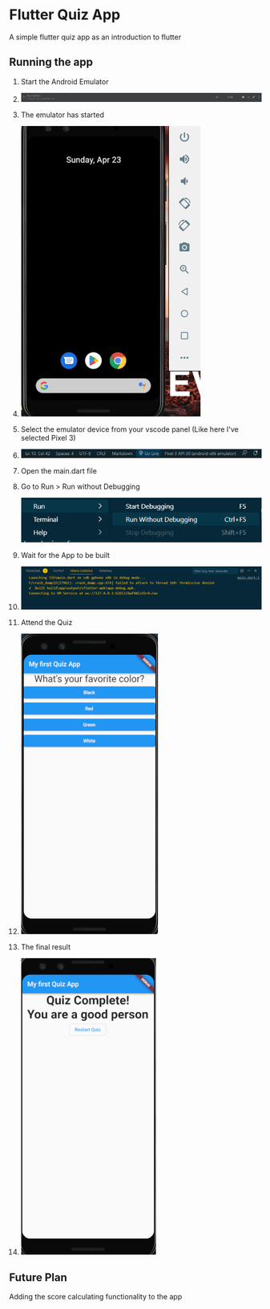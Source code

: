 # Flutter Quiz App

A simple flutter quiz app as an introduction to flutter

## Running the app

1. Start the Android Emulator 
2. ![](./Screenshots/startingTheEmulator.png)

    
3. The emulator has started
4. ![](./Screenshots/emulatorStarted.png) 
   
5. Select the emulator device from your vscode panel (Like here I've selected Pixel 3) 

6. ![](./Screenshots/selectingEmulatorDevice.png)

7. Open the main.dart file

8. Go to Run > Run without Debugging
   
   ![](./Screenshots/runWithoutDebugging.png)
   
9. Wait for the App to be built

10. ![](./Screenshots/buildingApp.png)
    
11. Attend the Quiz
   
12. ![](./Screenshots/attendingQuiz.png)

13. The final result

15. ![](./Screenshots/quizResult.png)
## Future Plan

Adding the score calculating functionality to the app

